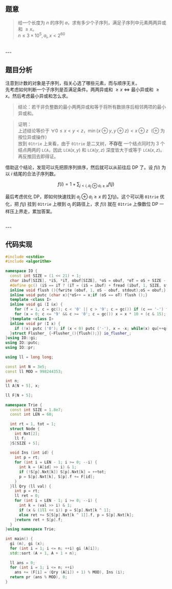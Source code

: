 ## 题意

> 给一个长度为 $n$ 的序列 $a$，求有多少个子序列，满足子序列中元素两两异或和 $\geq x$。  
> $n \leq 3 \times 10^5, a_i, x < 2^{60}$

</br>
---

## 题目分析

注意到计数的对象是子序列，指关心选了哪些元素，而与顺序无关。  
先考虑如何判断一个子序列是否满足条件。两两异或和 $\geq x$ $\iff$ 最小异或和 $\geq x$。然后考虑最小异或和怎么求。

> 结论：若干非负整数的最小两两异或和等于将所有数排序后相邻两项的最小异或和。

> 证明：  
> 上述结论等价于 $\forall 0 \leq x < y < z$，$\min \{x \oplus y, y \oplus z \} < x \oplus z$（$\oplus$ 为按位异或操作）  
> 放到 $\texttt{01trie}$ 上来看，由于 $\texttt{01trie}$ 是二叉树，**不存在** 一个结点同时为 $3$ 个结点两两的 $\texttt{LCA}$，因此 $\texttt{LCA} (x, y)$ 和 $\texttt{LCA} (y, z)$ 深度皆大于或等于 $\texttt{LCA} (x, z)$。再反推回去即得证。

借助这个结论，发现可以先把原序列排序，然后就可以从前往后 DP 了。设 $f (i)$ 为以 $i$ 结尾的合法子序列数。

$$
f(i) = 1 + \sum_{j < i, a_j \oplus a_i \geq x} f (j)
$$

最后考虑优化 DP，即如何快速找到 $a_j \oplus a_i \geq x$ 的 $\sum f(j)$。这个可以用 $\texttt{01trie}$ 优化，把 $f (j)$ 挂到 $\texttt{01trie}$ 上根到 $a_j$ 的路径上，求 $f(i)$ 就在 $\texttt{01trie}$ 上像数位 DP 一样压上界走，累加答案。

</br>
---

## 代码实现

```cpp
#include <cstdio>
#include <algorithm>
 
namespace IO {
  const int SIZE = (1 << 21) + 1;
  char ibuf[SIZE], *iS, *iT, obuf[SIZE], *oS = obuf, *oT = oS + SIZE - 1, c, qu[55]; int f, qr;
  #define gc() (iS == iT ? (iT = (iS = ibuf) + fread (ibuf, 1, SIZE, stdin), (iS == iT ? EOF : *iS++)) : *iS++)
  inline void flush (){fwrite (obuf, 1, oS - obuf, stdout);oS = obuf;}
  inline void putc (char x){*oS++ = x;if (oS == oT) flush ();}
  template <class I>
  inline void gi (I &x) {
    for (f = 1, c = gc(); c < '0' || c > '9'; c = gc()) if (c == '-') f = -1;
    for (x = 0; c <= '9' && c >= '0'; c = gc()) x = x * 10 + (c & 15); x *= f;
  }template <class I>
  inline void pr (I x) {
    if (!x) putc ('0'); if (x < 0) putc ('-'), x = -x; while(x) qu[++qr] = x % 10 + '0',  x /= 10; while (qr) putc (qu[qr--]);
  }struct Flusher_ {~Flusher_(){flush();}} io_flusher_;
}using IO::gi;
using IO::putc;
using IO::pr;
 
using ll = long long;
 
const int N = 3e5;
const ll MOD = 998244353;
 
int n;
ll A[N + 5], x;
 
ll F[N + 5];
 
namespace Trie {
  const int SIZE = 1.8e7;
  const int LEN = 60;
 
  int rt = 1, tot = 1;
  struct Node {
    int Nxt[2];
    ll f;
  }S[SIZE + 5];
 
  void Ins (int id) {
    int p = rt;
    for (int i = LEN - 1; i >= 0; --i) {
      int k = (A[id] >> i) & 1;
      if (!S[p].Nxt[k]) S[p].Nxt[k] = ++tot;
      p = S[p].Nxt[k], S[p].f += F[id];
    }
  }ll Qry (ll val) {
    int p = rt;
    ll ret = 0;
    for (int i = LEN - 1; i >= 0; --i) {
      int k = (val >> i) & 1;
      if (x & (1ll << i)) p = S[p].Nxt[k ^ 1];
      else ret += S[S[p].Nxt[k ^ 1]].f, p = S[p].Nxt[k];
    }return ret + S[p].f;
  }
}using namespace Trie;
 
int main() {
  gi (n), gi (x);
  for (int i = 1; i <= n; ++i) gi (A[i]);
  std::sort (A + 1, A + 1 + n);
 
  ll ans = 0;
  for (int i = 1; i <= n; ++i)
    ans += (F[i] = (Qry (A[i]) + 1) % MOD), Ins (i);
  return pr (ans % MOD), 0;
}
```